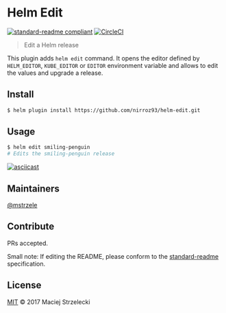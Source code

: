# Helm Edit

[![standard-readme compliant](https://img.shields.io/badge/standard--readme-OK-green.svg?style=flat-square)](https://github.com/RichardLitt/standard-readme)
[![CircleCI](https://img.shields.io/circleci/project/github/mstrzele/helm-edit.svg?style=flat-square)](https://circleci.com/gh/mstrzele/helm-edit)

> Edit a Helm release

This plugin adds `helm edit` command. It opens the editor defined by `HELM_EDITOR`, `KUBE_EDITOR` or `EDITOR` environment variable and allows to edit the values and upgrade a release.

## Install

```bash
$ helm plugin install https://github.com/nirroz93/helm-edit.git
```

## Usage

```bash
$ helm edit smiling-penguin
# Edits the smiling-penguin release
```

[![asciicast](https://asciinema.org/a/131663.png)](https://asciinema.org/a/131663)

## Maintainers

[@mstrzele](https://github.com/mstrzele)

## Contribute

PRs accepted.

Small note: If editing the README, please conform to the [standard-readme](https://github.com/RichardLitt/standard-readme) specification.

## License

[MIT](LICENSE) © 2017 Maciej Strzelecki
